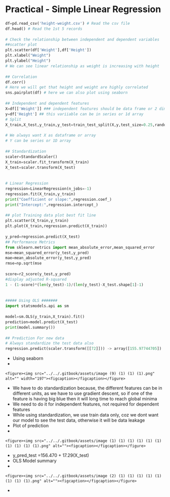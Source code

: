 # Practical - Simple Linear Regression



```python
df=pd.read_csv('height-weight.csv') # Read the csv file
df.head() # Read the 1st 5 records

# Check the relationship between independent and dependent variables
##scatter plot
plt.scatter(df['Weight'],df['Height'])
plt.xlabel("Weight")
plt.ylabel("Height")
# We can see linear relationship as weight is increasing with height

## Correlation
df.corr()
# Here we will get that height and weight are highly correlated
sns.pairplot(df) # here we can also plot using seaborn

## Independent and dependent features
X=df[['Weight']] ### independent features should be data frame or 2 dimesnionalarray
y=df['Height'] ## this variiable can be in series or 1d array
# Split
X_train,X_test,y_train,y_test=train_test_split(X,y,test_size=0.25,random_state=42)

# We always want X as dataframe or array
# Y can be series or 1D array

## Standardization
scaler=StandardScaler()
X_train=scaler.fit_transform(X_train)
X_test=scaler.transform(X_test)


# Linear Regression
regression=LinearRegression(n_jobs=-1)
regression.fit(X_train,y_train)
print("Coefficient or slope:",regression.coef_)
print("Intercept:",regression.intercept_)

## plot Training data plot best fit line
plt.scatter(X_train,y_train)
plt.plot(X_train,regression.predict(X_train))

y_pred=regression.predict(X_test)
## Performance Metrics
from sklearn.metrics import mean_absolute_error,mean_squared_error
mse=mean_squared_error(y_test,y_pred)
mae=mean_absolute_error(y_test,y_pred)
rmse=np.sqrt(mse

score=r2_score(y_test,y_pred)
#display adjusted R-squared
1 - (1-score)*(len(y_test)-1)/(len(y_test)-X_test.shape[1]-1)


##### Using OLS #######
import statsmodels.api as sm

model=sm.OLS(y_train,X_train).fit()
prediction=model.predict(X_test)
print(model.summary())

## Prediction For new data
# Always standardize the test data also
regression.predict(scaler.transform([[72]])) -> array([155.97744705])
```

* Using seaborn
*

    <figure><img src="../../.gitbook/assets/image (9) (1) (1) (1).png" alt="" width="197"><figcaption></figcaption></figure>
* We have to do standardization because, the different features can be in different units, as we have to use gradient descent, so if one of the feature is having big blue then it will long time to reach global minima
* We need to do it for independent features, not required for dependent features
* While using standardization, we use train data only, coz we dont want our model to see the test data, otherwise it will be data leakage
* Plot of prediction
*

    <figure><img src="../../.gitbook/assets/image (1) (1) (1) (1) (1) (1) (1) (1) (1) (1).png" alt=""><figcaption></figcaption></figure>
* y\_pred\_test =156.470 + 17.29(X\_test)
* OLS Model summary
*

    <figure><img src="../../.gitbook/assets/image (2) (1) (1) (1) (1) (1) (1) (1) (1).png" alt=""><figcaption></figcaption></figure>
*
